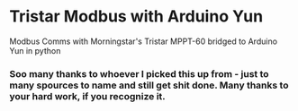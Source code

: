 # Tristar Modbus with Arduino Yun
Modbus Comms with Morningstar's Tristar MPPT-60 bridged to Arduino Yun in python
### Soo many thanks to whoever I picked this up from - just to many spources to name and still get shit done.  Many thanks to your hard work, if you recognize it.
